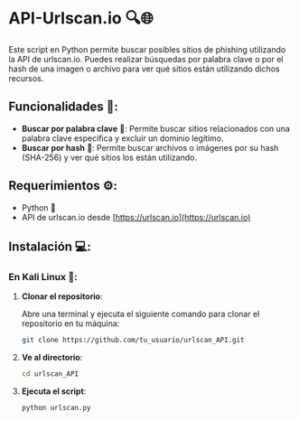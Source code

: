 # API-Urlscan.io 🔍🌐

Este script en Python permite buscar posibles sitios de phishing utilizando la API de urlscan.io. Puedes realizar búsquedas por palabra clave o por el hash de una imagen o archivo para ver qué sitios están utilizando dichos recursos.

## Funcionalidades 🚀:
- **Buscar por palabra clave** 🔑: Permite buscar sitios relacionados con una palabra clave específica y excluir un dominio legítimo.
- **Buscar por hash** 🔐: Permite buscar archivos o imágenes por su hash (SHA-256) y ver qué sitios los están utilizando.

## Requerimientos ⚙️:
- Python 🐍
- API de urlscan.io desde [https://urlscan.io](https://urlscan.io)

## Instalación 💻:

### En Kali Linux 🐧:

1. **Clonar el repositorio**:

   Abre una terminal y ejecuta el siguiente comando para clonar el repositorio en tu máquina:

   ```bash
   git clone https://github.com/tu_usuario/urlscan_API.git
    ```
2. **Ve al directorio**:
   ```bash
   cd urlscan_API
    ```
3. **Ejecuta el script**:
   ```bash
   python urlscan.py
    ```
